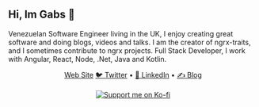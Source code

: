 ## Hi, Im Gabs 👋
Venezuelan Software Engineer living in the UK, I enjoy creating great software and doing blogs, videos and talks. I am the creator of ngrx-traits, and I sometimes contribute to ngrx projects. Full Stack Developer, I work with Angular, React, Node, .Net, Java and Kotlin.
<div align="center">
  <a href="https://www.gabrielguerrero.dev">Web Site</a>
  <a href="https://x.com/gabrieldgi">🐦 Twitter</a> •
  <a href="https://www.linkedin.com/in/gabriel-guerrero-3245295/">💼 LinkedIn</a> •
  <a href="https://medium.com/@gabrieldavidguerrero">✍️ Blog</a>
  
</div>

<br/>

<div align="center">
  <a href="https://ko-fi.com/gabsguerrero">
    <img src="https://ko-fi.com/img/githubbutton_sm.svg" alt="Support me on Ko-fi"  />
  </a>  
</div>
